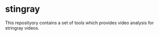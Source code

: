 # stingray
This reposityory contains a set of tools which provides video analysis for stringray videos.
